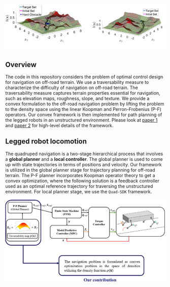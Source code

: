 <p align="center">
<img src="figures/off_road_navigation.PNG" width="1000">
</p>

## Overview
The code in this repository considers the problem of optimal control design for navigation on off-road terrain. We use a traversability measure to characterize the difficulty of navigation on off-road terrain. The traversability measure captures terrain properties essential for navigation, such as elevation maps, roughness, slope, and texture. We provide a convex formulation to the off-road navigation problem by lifting the problem to the density space using the linear Koopman and Perron-Frobenius (P-F) operators. Our convex framework is then implemented for path planning of the legged robots in an unstructured environment. Please look at [paper 1](https://ieeexplore.ieee.org/abstract/document/10081458) and [paper 2](https://www.sciencedirect.com/science/article/pii/S2405896323024254) for high-level details of the framework.

## Legged robot locomotion
The quadruped navigation is a two-stage hierarchical process that involves a **global planner** and a **local controller**. The global planner is used to come up with state trajectories in terms of positions and velocity. Our framework is utilized in the global planner stage for trajectory planning for off-road terrain. The P-F planner incorporates Koopman operator theory to get a convex optimization, where the following solution is a feedback controller used as an optimal reference trajectory for traversing the unstructured environment. For local planner stage, we use the `Quad-SDK` framework. 

<p align="center">
<img src="figures/legged_locomotion.PNG" width="1000">
</p>
